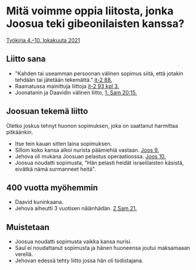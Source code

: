 # Mitä voimme oppia liitosta, jonka Joosua teki gibeonilaisten kanssa?
[Työkirja 4.–10. lokakuuta 2021](https://wol.jw.org/fi/wol/d/r16/lp-fi/202021332)


## Liitto sana
* "Kahden tai useamman persoonan välinen sopimus siitä, että jotakin tehdään tai jätetään tekemättä." [it-2 88.](https://wol.jw.org/fi/wol/d/r16/lp-fi/1200001054#h=2:0-3:0)
* Raamatussa mainittuja liittoja [it-2 93 kpl 3.](https://wol.jw.org/fi/wol/d/r16/lp-fi/1200001054#h=36:0-37:0)
* Joonatanin ja Daavidin välinen liitto, [1. Sam 20:15.](https://www.jw.org/fi/kirjasto/raamattu/nwt/sis%C3%A4llys/1-samuelin-kirja/20)

## Joosuan tekemä liitto
Oletko joskus tehnyt huonon sopimuksen, joka on saattanut harmittaa pitkäänkin.
* Itse tein kauan sitten laina sopimuksen.
* Silloin koko kansa alkoi nurista päämiehiä vastaan. [Joos 9.](https://wol.jw.org/fi/wol/b/r16/lp-fi/nwtsty/6/9#study=discover)
* Jehova oli mukana Joosuan pelastus operaatioossa. [Joos 10.](https://wol.jw.org/fi/wol/b/r16/lp-fi/nwtsty/6/10#study=discover)
* Joosua noudatti sopimusta, "Hän pelasti heidät israelilaisten käsistä, eivätkä nämä surmanneet heitä".

## 400 vuotta myöhemmin
* Daavid kuninkaana.
* Jehova aiheutti 3 vuotisen nälänhädän. [2 Sam 21.](https://wol.jw.org/fi/wol/b/r16/lp-fi/nwtsty/10/21#study=discover)


## Muistetaan
* Joosua noudatti sopimusta vaikka kansa nurisi.
* Saul ei noudattanut sopimusta ja hänen huoneensa joutui maksamaaan verellä.
* Jehovan edessä tehty liitto jossa hän oli todistajana.
